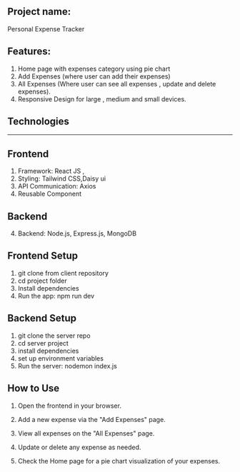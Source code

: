 ## Project name: 
Personal Expense Tracker

## Features:
1. Home page with expenses category using pie chart
2. Add Expenses (where user can add their expenses)
3. All Expenses (Where user can see all expenses , update and delete expenses).
4. Responsive Design for large , medium and small devices.

## Technologies
-------------------
## Frontend
1. Framework: React JS , 
2. Styling: Tailwind CSS,Daisy ui
3. API Communication: Axios 
4. Reusable Component

## Backend
4. Backend: Node.js, Express.js, MongoDB  

## Frontend Setup 
1. git clone from client repository
2. cd  project folder
3. Install dependencies
4. Run the app: npm run dev

## Backend Setup 

1. git clone the server repo 
2. cd server project
3. install dependencies
4. set up environment variables 
5. Run the server: nodemon index.js

## How to Use

1. Open the frontend in your browser.

2. Add a new expense via the "Add Expenses" page.

3. View all expenses on the "All Expenses" page.

4. Update or delete any expense as needed.

5. Check the Home page for a pie chart visualization of your expenses.